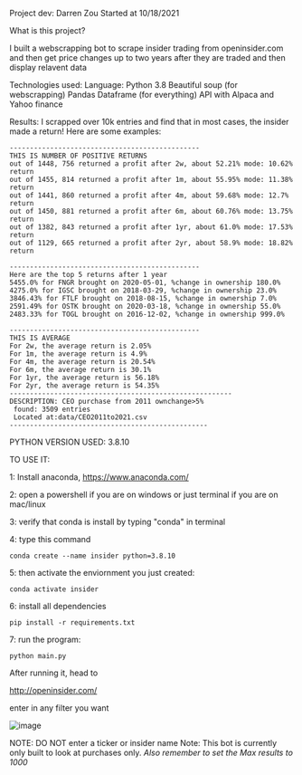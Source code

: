 Project dev: Darren Zou 
Started at 10/18/2021

What is this project?

I built a webscrapping bot to scrape insider trading from openinsider.com and then get price changes up to two years after they are traded and then display relavent data

Technologies used:
Language: Python 3.8
Beautiful soup (for webscrapping)
Pandas Dataframe (for everything)
API with Alpaca and Yahoo finance

Results:
I scrapped over 10k entries and find that in most cases, the insider made a return! 
Here are some examples:
```
-----------------------------------------------
THIS IS NUMBER OF POSITIVE RETURNS
out of 1448, 756 returned a profit after 2w, about 52.21% mode: 10.62% return
out of 1455, 814 returned a profit after 1m, about 55.95% mode: 11.38% return
out of 1441, 860 returned a profit after 4m, about 59.68% mode: 12.7% return
out of 1450, 881 returned a profit after 6m, about 60.76% mode: 13.75% return
out of 1382, 843 returned a profit after 1yr, about 61.0% mode: 17.53% return
out of 1129, 665 returned a profit after 2yr, about 58.9% mode: 18.82% return

-----------------------------------------------
Here are the top 5 returns after 1 year
5455.0% for FNGR brought on 2020-05-01, %change in ownership 180.0%
4275.0% for IGSC brought on 2018-03-29, %change in ownership 23.0%
3846.43% for FTLF brought on 2018-08-15, %change in ownership 7.0%
2591.49% for OSTK brought on 2020-03-18, %change in ownership 55.0%
2483.33% for TOGL brought on 2016-12-02, %change in ownership 999.0%

-----------------------------------------------
THIS IS AVERAGE  
For 2w, the average return is 2.05%
For 1m, the average return is 4.9%
For 4m, the average return is 20.54%
For 6m, the average return is 30.1%
For 1yr, the average return is 56.18%
For 2yr, the average return is 54.35%
-------------------------------------------------------
DESCRIPTION: CEO purchase from 2011 ownchange>5%
 found: 3509 entries
 Located at:data/CEO2011to2021.csv
-------------------------------------------------
```

PYTHON VERSION USED: 3.8.10

TO USE IT:

1: Install anaconda, https://www.anaconda.com/

2: open a powershell if you are on windows or just terminal if you are on mac/linux

3: verify that conda is install by typing "conda" in terminal

4: type this command 
```
conda create --name insider python=3.8.10
```

5: then activate the enviornment you just created:
```
conda activate insider
```

6: install all dependencies
```
pip install -r requirements.txt 
```

7: run the program: 
```
python main.py
```


After running it, head to 

http://openinsider.com/

enter in any filter you want 

![image](https://user-images.githubusercontent.com/89553844/157266948-6cf8b55d-0cc7-4adb-9e9b-04cb2055ecb0.png)

NOTE: DO NOT enter a ticker or insider name
Note: This bot is currently only built to look at purchases only. 
*Also remember to set the Max results to 1000*













